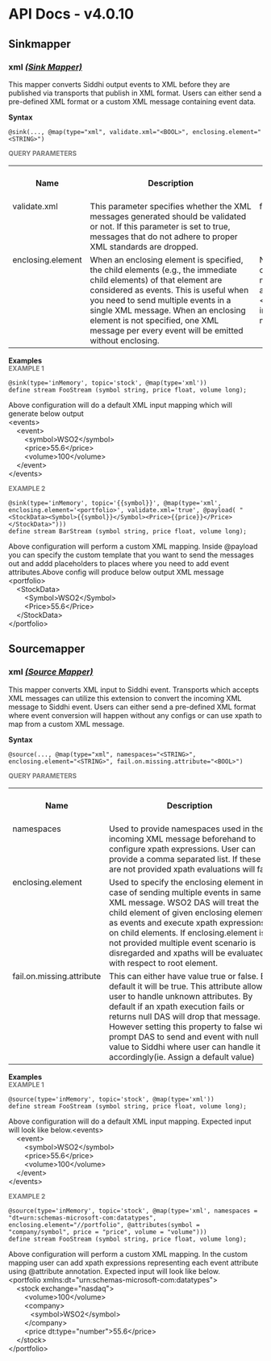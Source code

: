 # API Docs - v4.0.10

## Sinkmapper

### xml *<a target="_blank" href="https://siddhi.io/en/v4.x/docs/query-guide/#sink-mapper">(Sink Mapper)</a>*

<p style="word-wrap: break-word">This mapper converts Siddhi output events to XML before they are published via transports that publish in XML format. Users can either send a pre-defined XML format or a custom XML message containing event data.</p>

<span id="syntax" class="md-typeset" style="display: block; font-weight: bold;">Syntax</span>
```
@sink(..., @map(type="xml", validate.xml="<BOOL>", enclosing.element="<STRING>")
```

<span id="query-parameters" class="md-typeset" style="display: block; color: rgba(0, 0, 0, 0.54); font-size: 12.8px; font-weight: bold;">QUERY PARAMETERS</span>
<table>
    <tr>
        <th>Name</th>
        <th style="min-width: 20em">Description</th>
        <th>Default Value</th>
        <th>Possible Data Types</th>
        <th>Optional</th>
        <th>Dynamic</th>
    </tr>
    <tr>
        <td style="vertical-align: top">validate.xml</td>
        <td style="vertical-align: top; word-wrap: break-word">This parameter specifies whether the XML messages generated should be validated or not. If this parameter is set to true, messages that do not adhere to proper XML standards are dropped. </td>
        <td style="vertical-align: top">false</td>
        <td style="vertical-align: top">BOOL</td>
        <td style="vertical-align: top">Yes</td>
        <td style="vertical-align: top">No</td>
    </tr>
    <tr>
        <td style="vertical-align: top">enclosing.element</td>
        <td style="vertical-align: top; word-wrap: break-word">When an enclosing element is specified, the child elements (e.g., the immediate child elements) of that element are considered as events. This is useful when you need to send multiple events in a single XML message. When an enclosing element is not specified, one XML message per every event will be emitted without enclosing.</td>
        <td style="vertical-align: top">None in custom mapping and &lt;events&gt; in default mapping</td>
        <td style="vertical-align: top">STRING</td>
        <td style="vertical-align: top">No</td>
        <td style="vertical-align: top">No</td>
    </tr>
</table>

<span id="examples" class="md-typeset" style="display: block; font-weight: bold;">Examples</span>
<span id="example-1" class="md-typeset" style="display: block; color: rgba(0, 0, 0, 0.54); font-size: 12.8px; font-weight: bold;">EXAMPLE 1</span>
```
@sink(type='inMemory', topic='stock', @map(type='xml'))
define stream FooStream (symbol string, price float, volume long);

```
<p style="word-wrap: break-word">Above configuration will do a default XML input mapping which will generate below output<br>&lt;events&gt;<br>&nbsp;&nbsp;&nbsp;&nbsp;&lt;event&gt;<br>&nbsp;&nbsp;&nbsp;&nbsp;&nbsp;&nbsp;&nbsp;&nbsp;&lt;symbol&gt;WSO2&lt;/symbol&gt;<br>&nbsp;&nbsp;&nbsp;&nbsp;&nbsp;&nbsp;&nbsp;&nbsp;&lt;price&gt;55.6&lt;/price&gt;<br>&nbsp;&nbsp;&nbsp;&nbsp;&nbsp;&nbsp;&nbsp;&nbsp;&lt;volume&gt;100&lt;/volume&gt;<br>&nbsp;&nbsp;&nbsp;&nbsp;&lt;/event&gt;<br>&lt;/events&gt;<br></p>

<span id="example-2" class="md-typeset" style="display: block; color: rgba(0, 0, 0, 0.54); font-size: 12.8px; font-weight: bold;">EXAMPLE 2</span>
```
@sink(type='inMemory', topic='{{symbol}}', @map(type='xml', enclosing.element='<portfolio>', validate.xml='true', @payload( "<StockData><Symbol>{{symbol}}</Symbol><Price>{{price}}</Price></StockData>")))
define stream BarStream (symbol string, price float, volume long);
```
<p style="word-wrap: break-word">Above configuration will perform a custom XML mapping. Inside @payload you can specify the custom template that you want to send the messages out and addd placeholders to places where you need to add event attributes.Above config will produce below output XML message<br>&lt;portfolio&gt;<br>&nbsp;&nbsp;&nbsp;&nbsp;&lt;StockData&gt;<br>&nbsp;&nbsp;&nbsp;&nbsp;&nbsp;&nbsp;&nbsp;&nbsp;&lt;Symbol&gt;WSO2&lt;/Symbol&gt;<br>&nbsp;&nbsp;&nbsp;&nbsp;&nbsp;&nbsp;&nbsp;&nbsp;&lt;Price&gt;55.6&lt;/Price&gt;<br>&nbsp;&nbsp;&nbsp;&nbsp;&lt;/StockData&gt;<br>&lt;/portfolio&gt;</p>

## Sourcemapper

### xml *<a target="_blank" href="https://siddhi.io/en/v4.x/docs/query-guide/#source-mapper">(Source Mapper)</a>*

<p style="word-wrap: break-word">This mapper converts XML input to Siddhi event. Transports which accepts XML messages can utilize this extension to convert the incoming XML message to Siddhi event. Users can either send a pre-defined XML format where event conversion will happen without any configs or can use xpath to map from a custom XML message.</p>

<span id="syntax" class="md-typeset" style="display: block; font-weight: bold;">Syntax</span>
```
@source(..., @map(type="xml", namespaces="<STRING>", enclosing.element="<STRING>", fail.on.missing.attribute="<BOOL>")
```

<span id="query-parameters" class="md-typeset" style="display: block; color: rgba(0, 0, 0, 0.54); font-size: 12.8px; font-weight: bold;">QUERY PARAMETERS</span>
<table>
    <tr>
        <th>Name</th>
        <th style="min-width: 20em">Description</th>
        <th>Default Value</th>
        <th>Possible Data Types</th>
        <th>Optional</th>
        <th>Dynamic</th>
    </tr>
    <tr>
        <td style="vertical-align: top">namespaces</td>
        <td style="vertical-align: top; word-wrap: break-word">Used to provide namespaces used in the incoming XML message beforehand to configure xpath expressions. User can provide a comma separated list. If these are not provided xpath evaluations will fail</td>
        <td style="vertical-align: top">None</td>
        <td style="vertical-align: top">STRING</td>
        <td style="vertical-align: top">Yes</td>
        <td style="vertical-align: top">No</td>
    </tr>
    <tr>
        <td style="vertical-align: top">enclosing.element</td>
        <td style="vertical-align: top; word-wrap: break-word">Used to specify the enclosing element in case of sending multiple events in same XML message. WSO2 DAS will treat the child element of given enclosing element as events and execute xpath expressions on child elements. If enclosing.element is not provided multiple event scenario is disregarded and xpaths will be evaluated with respect to root element.</td>
        <td style="vertical-align: top">Root element</td>
        <td style="vertical-align: top">STRING</td>
        <td style="vertical-align: top">Yes</td>
        <td style="vertical-align: top">No</td>
    </tr>
    <tr>
        <td style="vertical-align: top">fail.on.missing.attribute</td>
        <td style="vertical-align: top; word-wrap: break-word">This can either have value true or false. By default it will be true. This attribute allows user to handle unknown attributes. By default if an xpath execution fails or returns null DAS will drop that message. However setting this property to false will prompt DAS to send and event with null value to Siddhi where user can handle it accordingly(ie. Assign a default value)</td>
        <td style="vertical-align: top">True</td>
        <td style="vertical-align: top">BOOL</td>
        <td style="vertical-align: top">Yes</td>
        <td style="vertical-align: top">No</td>
    </tr>
</table>

<span id="examples" class="md-typeset" style="display: block; font-weight: bold;">Examples</span>
<span id="example-1" class="md-typeset" style="display: block; color: rgba(0, 0, 0, 0.54); font-size: 12.8px; font-weight: bold;">EXAMPLE 1</span>
```
@source(type='inMemory', topic='stock', @map(type='xml'))
define stream FooStream (symbol string, price float, volume long);

```
<p style="word-wrap: break-word">Above configuration will do a default XML input mapping. Expected input will look like below.&lt;events&gt;<br>&nbsp;&nbsp;&nbsp;&nbsp;&lt;event&gt;<br>&nbsp;&nbsp;&nbsp;&nbsp;&nbsp;&nbsp;&nbsp;&nbsp;&lt;symbol&gt;WSO2&lt;/symbol&gt;<br>&nbsp;&nbsp;&nbsp;&nbsp;&nbsp;&nbsp;&nbsp;&nbsp;&lt;price&gt;55.6&lt;/price&gt;<br>&nbsp;&nbsp;&nbsp;&nbsp;&nbsp;&nbsp;&nbsp;&nbsp;&lt;volume&gt;100&lt;/volume&gt;<br>&nbsp;&nbsp;&nbsp;&nbsp;&lt;/event&gt;<br>&lt;/events&gt;<br></p>

<span id="example-2" class="md-typeset" style="display: block; color: rgba(0, 0, 0, 0.54); font-size: 12.8px; font-weight: bold;">EXAMPLE 2</span>
```
@source(type='inMemory', topic='stock', @map(type='xml', namespaces = "dt=urn:schemas-microsoft-com:datatypes", enclosing.element="//portfolio", @attributes(symbol = "company/symbol", price = "price", volume = "volume")))
define stream FooStream (symbol string, price float, volume long);
```
<p style="word-wrap: break-word">Above configuration will perform a custom XML mapping. In the custom mapping user can add xpath expressions representing each event attribute using @attribute annotation. Expected input will look like below.<br>&lt;portfolio xmlns:dt="urn:schemas-microsoft-com:datatypes"&gt;<br>&nbsp;&nbsp;&nbsp;&nbsp;&lt;stock exchange="nasdaq"&gt;<br>&nbsp;&nbsp;&nbsp;&nbsp;&nbsp;&nbsp;&nbsp;&nbsp;&lt;volume&gt;100&lt;/volume&gt;<br>&nbsp;&nbsp;&nbsp;&nbsp;&nbsp;&nbsp;&nbsp;&nbsp;&lt;company&gt;<br>&nbsp;&nbsp;&nbsp;&nbsp;&nbsp;&nbsp;&nbsp;&nbsp;&nbsp;&nbsp;&nbsp;&lt;symbol&gt;WSO2&lt;/symbol&gt;<br>&nbsp;&nbsp;&nbsp;&nbsp;&nbsp;&nbsp;&nbsp;&nbsp;&lt;/company&gt;<br>&nbsp;&nbsp;&nbsp;&nbsp;&nbsp;&nbsp;&nbsp;&nbsp;&lt;price dt:type="number"&gt;55.6&lt;/price&gt;<br>&nbsp;&nbsp;&nbsp;&nbsp;&lt;/stock&gt;<br>&lt;/portfolio&gt;</p>

